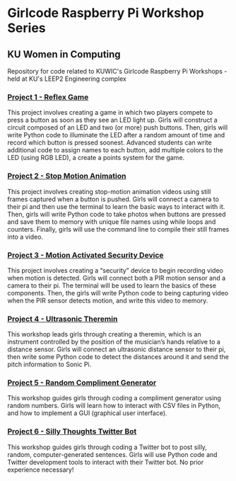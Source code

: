 # Girlcode Raspberry Pi Workshop Series
## KU Women in Computing
Repository for code related to KUWIC's Girlcode Raspberry Pi Workshops - held at KU's LEEP2 Engineering complex

### [Project 1 - Reflex Game][1] 
This project involves creating a game in which two players compete to press a button as soon as they see an LED light up. Girls will construct a circuit composed of an LED and two (or more) push buttons. Then, girls will write Python code to illuminate the LED after a random amount of time and record which button is pressed soonest. Advanced students can write additional code to assign names to each button, add multiple colors to the LED (using RGB LED), a create a points system for the game. 


### [Project 2 - Stop Motion Animation][2] 
This project involves creating stop-motion animation videos using still frames captured when a button is pushed. Girls will connect a camera to their pi and then use the terminal to learn the basic ways to interact with it. Then, girls will write Python code to take photos when buttons are pressed and save them to memory with unique file names using while loops and counters. Finally, girls will use the command line to compile their still frames into a video.  


### [Project 3 - Motion Activated Security Device][3] 
This project involves creating a “security” device to begin recording video when motion is detected. Girls will connect both a PIR motion sensor and a camera to their pi. The terminal will be used to learn the basics of these components. Then, the girls will write Python code to being capturing video when the PIR sensor detects motion, and write this video to memory.


### [Project 4 - Ultrasonic Theremin][4] 
This workshop leads girls through creating a theremin, which is an instrument controlled by the position of the musician’s hands relative to a distance sensor. Girls will connect an ultrasonic distance sensor to their pi, then write some Python code to detect the distances around it and send the pitch information to Sonic Pi. 


### [Project 5 - Random Compliment Generator][5] 
This workshop guides girls through coding a compliment generator using random numbers. Girls will learn how to interact with CSV files in Python, and how to implement a GUI (graphical user interface).


### [Project 6 - Silly Thoughts Twitter Bot][6] 
This workshop guides girls through coding a Twitter bot to post silly, random, computer-generated sentences. Girls will use Python code and Twitter development tools to interact with their Twitter bot. No prior experience necessary!

[1]:https://projects.raspberrypi.org/en/projects/python-quick-reaction-game
[2]:https://projects.raspberrypi.org/en/projects/push-button-stop-motion
[3]:https://projects.raspberrypi.org/en/projects/parent-detector
[4]:https://projects.raspberrypi.org/en/projects/ultrasonic-theremin
[5]:https://projects.raspberrypi.org/en/projects/shakespearean-insult-generator/6
[6]:https://projects.raspberrypi.org/en/projects/tweeting-babbage

